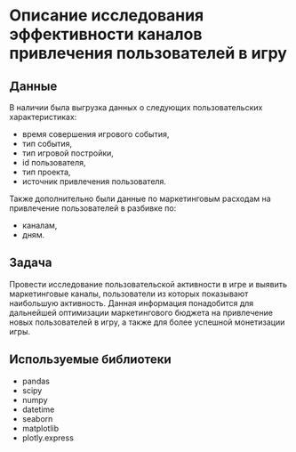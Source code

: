 # Описание исследования эффективности каналов привлечения пользователей в игру
## Данные
В наличии была выгрузка данных о следующих пользовательских характеристиках:
- время совершения игрового события,
- тип события,
- тип игровой постройки,
- id пользователя,
- тип проекта,
- источник привлечения пользователя.

Также дополнительно были данные по маркетинговым расходам на привлечение пользователей в разбивке по:
- каналам,
- дням.

## Задача
Провести исследование пользовательской активности в игре и выявить маркетинговые каналы, пользователи из которых показывают наибольшую активность. Данная информация понадобится для дальнейшей оптимизации маркетингового бюджета на привлечение новых пользователей в игру, а также для более успешной монетизации игры.

## Используемые библиотеки
- pandas
- scipy
- numpy
- datetime
- seaborn
- matplotlib
- plotly.express
